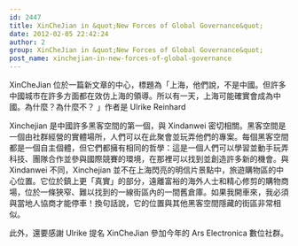 ```yaml
---
id: 2447
title: XinCheJian in &quot;New Forces of Global Governance&quot;
date: 2012-02-05 22:42:24
author: 2
group: XinCheJian in &quot;New Forces of Global Governance&quot;
post_name: xinchejian-in-new-forces-of-global-governance
---
```


XinCheJian 位於一篇新文章的中心，標題為「上海，他們說，不是中國。但許多中國城市在許多方面都在效仿上海的領導。所以有一天，上海可能確實會成為中國。為什麼？為什麼不？ 」作者是 Ulrike Reinhard

Xinchejian 是中國許多黑客空間的第一個，與 Xindanwei 密切相關。黑客空間是一個由社群經營的實體場所，人們可以在此聚會並玩弄他們的專案。每個黑客空間都是一個自主個體，但它們都擁有相同的哲學：這是一個人們可以學習並動手玩弄科技、團隊合作並參與國際競賽的環境，在那裡可以找到並創造許多新的機會。與 Xindanwei 不同，Xinchejian 並不在上海閃亮的明信片景點中，旅遊購物區的中心位置。它位於鎮上更「真實」的部分，遠離富裕的海外人士和精心修剪的購物商場，位於一條狹窄、難以找到的一線街區內的一間舊倉庫。如果我開車來，我必須與當地人協商才能停車！換句話說，它的位置與其他黑客空間隱藏的街區非常相似。

此外，還要感謝 Ulrike 提名 XinCheJian 參加今年的 Ars Electronica 數位社群。